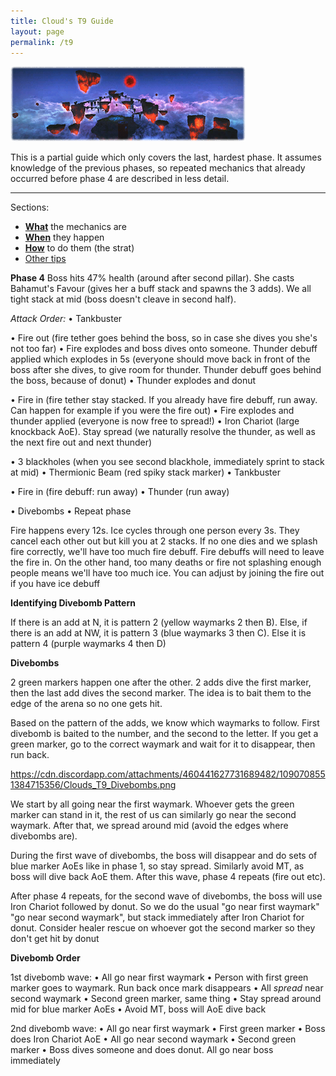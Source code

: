 ```yaml
---
title: Cloud's T9 Guide
layout: page
permalink: /t9
---
```


![](../../images/banners/t9.png)

This is a partial guide which only covers the last, hardest phase. It assumes knowledge of the previous phases, so repeated mechanics that already occurred before phase 4 are described in less detail.

---

Sections:

- [**What**](#what) the mechanics are
- [**When**](#when) they happen
- [**How**](#how) to do them (the strat)
- [Other tips](#other-tips)

**Phase 4**
Boss hits 47% health (around after second pillar). She casts Bahamut's Favour (gives her a buff stack and spawns the 3 adds). We all tight stack at mid (boss doesn't cleave in second half).

*Attack Order:*
• Tankbuster

• Fire out (fire tether goes behind the boss, so in case she dives you she's not too far)
• Fire explodes and boss dives onto someone. Thunder debuff applied which explodes in 5s (everyone should move back in front of the boss after she dives, to give room for thunder. Thunder debuff goes behind the boss, because of donut)
• Thunder explodes and donut

• Fire in (fire tether stay stacked. If you already have fire debuff, run away. Can happen for example if you were the fire out)
• Fire explodes and thunder applied (everyone is now free to spread!)
• Iron Chariot (large knockback AoE). Stay spread (we naturally resolve the thunder, as well as the next fire out and next thunder)

• 3 blackholes (when you see second blackhole, immediately sprint to stack at mid)
• Thermionic Beam (red spiky stack marker)
• Tankbuster

• Fire in (fire debuff: run away)
• Thunder (run away)

• Divebombs
• Repeat phase

Fire happens every 12s. Ice cycles through one person every 3s. They cancel each other out but kill you at 2 stacks.
If no one dies and we splash fire correctly, we'll have too much fire debuff. Fire debuffs will need to leave the fire in.
On the other hand, too many deaths or fire not splashing enough people means we'll have too much ice. You can adjust by joining the fire out if you have ice debuff

**Identifying Divebomb Pattern**

If there is an add at N, it is pattern 2 (yellow waymarks 2 then B).
Else, if there is an add at NW, it is pattern 3 (blue waymarks 3 then C).
Else it is pattern 4 (purple waymarks 4 then D)

**Divebombs**

2 green markers happen one after the other. 2 adds dive the first marker, then the last add dives the second marker. The idea is to bait them to the edge of the arena so no one gets hit.

Based on the pattern of the adds, we know which waymarks to follow. First divebomb is baited to the number, and the second to the letter. If you get a green marker, go to the correct waymark and wait for it to disappear, then run back.

https://cdn.discordapp.com/attachments/460441627731689482/1090708551384715356/Clouds_T9_Divebombs.png

We start by all going near the first waymark. Whoever gets the green marker can stand in it, the rest of us can similarly go near the second waymark. After that, we spread around mid (avoid the edges where divebombs are).

During the first wave of divebombs, the boss will disappear and do sets of blue marker AoEs like in phase 1, so stay spread. Similarly avoid MT, as boss will dive back AoE them. After this wave, phase 4 repeats (fire out etc).

After phase 4 repeats, for the second wave of divebombs, the boss will use Iron Chariot followed by donut. So we do the usual "go near first waymark" "go near second waymark", but stack immediately after Iron Chariot for donut. Consider healer rescue on whoever got the second marker so they don't get hit by donut

**Divebomb Order**

1st divebomb wave:
• All go near first waymark
• Person with first green marker goes to waymark. Run back once mark disappears
• All *spread* near second waymark
• Second green marker, same thing
• Stay spread around mid for blue marker AoEs
• Avoid MT, boss will AoE dive back

2nd divebomb wave:
• All go near first waymark
• First green marker
• Boss does Iron Chariot AoE
• All go near second waymark
• Second green marker
• Boss dives someone and does donut. All go near boss immediately
